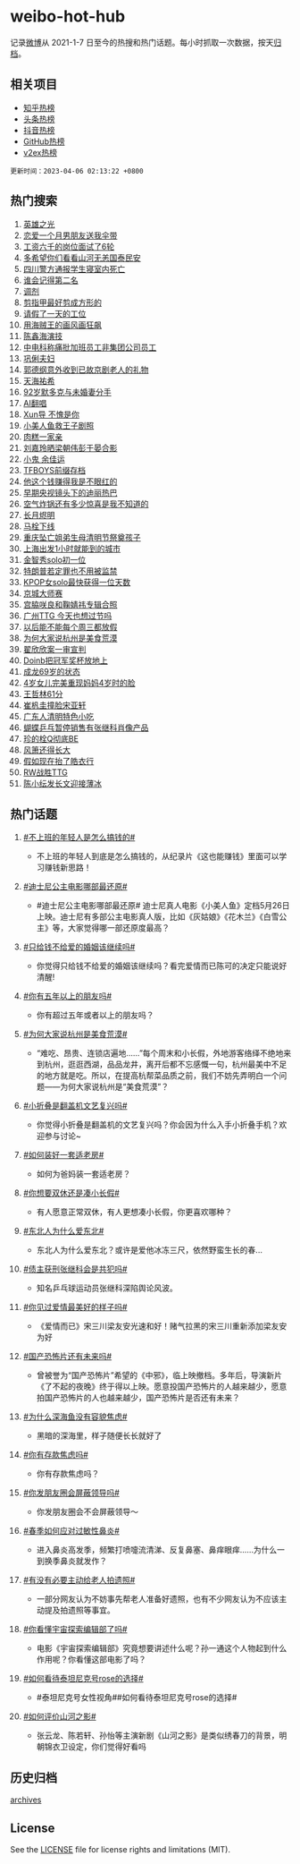 # weibo-hot-hub

记录[微博](https://www.weibo.com)从 2021-1-7 日至今的热搜和热门话题。每小时抓取一次数据，按天[归档](archives)。

## 相关项目

- [知乎热榜](https://github.com/lonnyzhang423/zhihu-hot-hub)
- [头条热榜](https://github.com/lonnyzhang423/toutiao-hot-hub)
- [抖音热榜](https://github.com/lonnyzhang423/douyin-hot-hub)
- [GitHub热榜](https://github.com/lonnyzhang423/github-hot-hub)
- [v2ex热榜](https://github.com/lonnyzhang423/v2ex-hot-hub)


`更新时间：2023-04-06 02:13:22 +0800`

## 热门搜索

1. [英雄之光](https://m.weibo.cn/search?containerid=100103type%3D1%26t%3D10%26q%3D%23%E8%8B%B1%E9%9B%84%E4%B9%8B%E5%85%89%23&stream_entry_id=51&isnewpage=1&extparam=seat%3D1%26c_type%3D51%26dgr%3D0%26stream_entry_id%3D51%26cate%3D10103%26filter_type%3Drealtimehot%26pos%3D0%26display_time%3D1680718401%26pre_seqid%3D16807184018000645759&luicode=10000011&lfid=106003type%253D25%2526t%253D3%2526disable_hot%253D1%2526filter_type%253Drealtimehot)
1. [恋爱一个月男朋友送我伞带](https://m.weibo.cn/search?containerid=100103type%3D1%26t%3D10%26q%3D%E6%81%8B%E7%88%B1%E4%B8%80%E4%B8%AA%E6%9C%88%E7%94%B7%E6%9C%8B%E5%8F%8B%E9%80%81%E6%88%91%E4%BC%9E%E5%B8%A6&stream_entry_id=31&isnewpage=1&extparam=seat%3D1%26c_type%3D31%26stream_entry_id%3D31%26lcate%3D5001%26band_rank%3D1%26q%3D%25E6%2581%258B%25E7%2588%25B1%25E4%25B8%2580%25E4%25B8%25AA%25E6%259C%2588%25E7%2594%25B7%25E6%259C%258B%25E5%258F%258B%25E9%2580%2581%25E6%2588%2591%25E4%25BC%259E%25E5%25B8%25A6%26filter_type%3Drealtimehot%26dgr%3D0%26realpos%3D1%26flag%3D0%26cate%3D5001%26pos%3D0%26display_time%3D1680718401%26pre_seqid%3D16807184018000645759&luicode=10000011&lfid=106003type%253D25%2526t%253D3%2526disable_hot%253D1%2526filter_type%253Drealtimehot)
1. [工资六千的岗位面试了6轮](https://m.weibo.cn/search?containerid=100103type%3D1%26t%3D10%26q%3D%23%E5%B7%A5%E8%B5%84%E5%85%AD%E5%8D%83%E7%9A%84%E5%B2%97%E4%BD%8D%E9%9D%A2%E8%AF%95%E4%BA%866%E8%BD%AE%23&stream_entry_id=31&isnewpage=1&extparam=seat%3D1%26c_type%3D31%26stream_entry_id%3D31%26lcate%3D5001%26band_rank%3D2%26q%3D%2523%25E5%25B7%25A5%25E8%25B5%2584%25E5%2585%25AD%25E5%258D%2583%25E7%259A%2584%25E5%25B2%2597%25E4%25BD%258D%25E9%259D%25A2%25E8%25AF%2595%25E4%25BA%25866%25E8%25BD%25AE%2523%26filter_type%3Drealtimehot%26dgr%3D0%26realpos%3D2%26flag%3D2%26cate%3D5001%26pos%3D1%26display_time%3D1680718401%26pre_seqid%3D16807184018000645759&luicode=10000011&lfid=106003type%253D25%2526t%253D3%2526disable_hot%253D1%2526filter_type%253Drealtimehot)
1. [多希望你们看看山河无恙国泰民安](https://m.weibo.cn/search?containerid=100103type%3D1%26t%3D10%26q%3D%23%E5%A4%9A%E5%B8%8C%E6%9C%9B%E4%BD%A0%E4%BB%AC%E7%9C%8B%E7%9C%8B%E5%B1%B1%E6%B2%B3%E6%97%A0%E6%81%99%E5%9B%BD%E6%B3%B0%E6%B0%91%E5%AE%89%23&stream_entry_id=31&isnewpage=1&extparam=seat%3D1%26c_type%3D31%26stream_entry_id%3D31%26lcate%3D5001%26band_rank%3D3%26q%3D%2523%25E5%25A4%259A%25E5%25B8%258C%25E6%259C%259B%25E4%25BD%25A0%25E4%25BB%25AC%25E7%259C%258B%25E7%259C%258B%25E5%25B1%25B1%25E6%25B2%25B3%25E6%2597%25A0%25E6%2581%2599%25E5%259B%25BD%25E6%25B3%25B0%25E6%25B0%2591%25E5%25AE%2589%2523%26filter_type%3Drealtimehot%26dgr%3D0%26realpos%3D3%26flag%3D0%26cate%3D5001%26pos%3D2%26display_time%3D1680718401%26pre_seqid%3D16807184018000645759&luicode=10000011&lfid=106003type%253D25%2526t%253D3%2526disable_hot%253D1%2526filter_type%253Drealtimehot)
1. [四川警方通报学生寝室内死亡](https://m.weibo.cn/search?containerid=100103type%3D1%26t%3D10%26q%3D%23%E5%9B%9B%E5%B7%9D%E8%AD%A6%E6%96%B9%E9%80%9A%E6%8A%A5%E5%AD%A6%E7%94%9F%E5%AF%9D%E5%AE%A4%E5%86%85%E6%AD%BB%E4%BA%A1%23&stream_entry_id=31&isnewpage=1&extparam=seat%3D1%26c_type%3D31%26stream_entry_id%3D31%26lcate%3D5001%26band_rank%3D4%26q%3D%2523%25E5%259B%259B%25E5%25B7%259D%25E8%25AD%25A6%25E6%2596%25B9%25E9%2580%259A%25E6%258A%25A5%25E5%25AD%25A6%25E7%2594%259F%25E5%25AF%259D%25E5%25AE%25A4%25E5%2586%2585%25E6%25AD%25BB%25E4%25BA%25A1%2523%26filter_type%3Drealtimehot%26dgr%3D0%26realpos%3D4%26flag%3D2%26cate%3D5001%26pos%3D3%26display_time%3D1680718401%26pre_seqid%3D16807184018000645759&luicode=10000011&lfid=106003type%253D25%2526t%253D3%2526disable_hot%253D1%2526filter_type%253Drealtimehot)
1. [谁会记得第二名](https://m.weibo.cn/search?containerid=100103type%3D1%26t%3D10%26q%3D%E8%B0%81%E4%BC%9A%E8%AE%B0%E5%BE%97%E7%AC%AC%E4%BA%8C%E5%90%8D&stream_entry_id=31&isnewpage=1&extparam=seat%3D1%26c_type%3D31%26stream_entry_id%3D31%26lcate%3D5001%26band_rank%3D5%26q%3D%25E8%25B0%2581%25E4%25BC%259A%25E8%25AE%25B0%25E5%25BE%2597%25E7%25AC%25AC%25E4%25BA%258C%25E5%2590%258D%26filter_type%3Drealtimehot%26dgr%3D0%26realpos%3D5%26flag%3D16%26cate%3D5001%26pos%3D4%26display_time%3D1680718401%26pre_seqid%3D16807184018000645759&luicode=10000011&lfid=106003type%253D25%2526t%253D3%2526disable_hot%253D1%2526filter_type%253Drealtimehot)
1. [调剂](https://m.weibo.cn/search?containerid=100103type%3D1%26t%3D10%26q%3D%E8%B0%83%E5%89%82&stream_entry_id=31&isnewpage=1&extparam=seat%3D1%26c_type%3D31%26stream_entry_id%3D31%26lcate%3D5001%26band_rank%3D6%26q%3D%25E8%25B0%2583%25E5%2589%2582%26filter_type%3Drealtimehot%26dgr%3D0%26realpos%3D6%26flag%3D0%26cate%3D5001%26pos%3D5%26display_time%3D1680718401%26pre_seqid%3D16807184018000645759&luicode=10000011&lfid=106003type%253D25%2526t%253D3%2526disable_hot%253D1%2526filter_type%253Drealtimehot)
1. [剪指甲最好剪成方形的](https://m.weibo.cn/search?containerid=100103type%3D1%26t%3D10%26q%3D%23%E5%89%AA%E6%8C%87%E7%94%B2%E6%9C%80%E5%A5%BD%E5%89%AA%E6%88%90%E6%96%B9%E5%BD%A2%E7%9A%84%23&stream_entry_id=31&isnewpage=1&extparam=seat%3D1%26c_type%3D31%26stream_entry_id%3D31%26lcate%3D5001%26band_rank%3D7%26q%3D%2523%25E5%2589%25AA%25E6%258C%2587%25E7%2594%25B2%25E6%259C%2580%25E5%25A5%25BD%25E5%2589%25AA%25E6%2588%2590%25E6%2596%25B9%25E5%25BD%25A2%25E7%259A%2584%2523%26filter_type%3Drealtimehot%26dgr%3D0%26realpos%3D7%26flag%3D0%26cate%3D5001%26pos%3D6%26display_time%3D1680718401%26pre_seqid%3D16807184018000645759&luicode=10000011&lfid=106003type%253D25%2526t%253D3%2526disable_hot%253D1%2526filter_type%253Drealtimehot)
1. [请假了一天的工位](https://m.weibo.cn/search?containerid=100103type%3D1%26t%3D10%26q%3D%23%E8%AF%B7%E5%81%87%E4%BA%86%E4%B8%80%E5%A4%A9%E7%9A%84%E5%B7%A5%E4%BD%8D%23&stream_entry_id=31&isnewpage=1&extparam=seat%3D1%26c_type%3D31%26stream_entry_id%3D31%26lcate%3D5001%26band_rank%3D8%26q%3D%2523%25E8%25AF%25B7%25E5%2581%2587%25E4%25BA%2586%25E4%25B8%2580%25E5%25A4%25A9%25E7%259A%2584%25E5%25B7%25A5%25E4%25BD%258D%2523%26filter_type%3Drealtimehot%26dgr%3D0%26realpos%3D8%26flag%3D0%26cate%3D5001%26pos%3D7%26display_time%3D1680718401%26pre_seqid%3D16807184018000645759&luicode=10000011&lfid=106003type%253D25%2526t%253D3%2526disable_hot%253D1%2526filter_type%253Drealtimehot)
1. [用海贼王的画风画狂飙](https://m.weibo.cn/search?containerid=100103type%3D1%26t%3D10%26q%3D%23%E7%94%A8%E6%B5%B7%E8%B4%BC%E7%8E%8B%E7%9A%84%E7%94%BB%E9%A3%8E%E7%94%BB%E7%8B%82%E9%A3%99%23&stream_entry_id=31&isnewpage=1&extparam=seat%3D1%26c_type%3D31%26stream_entry_id%3D31%26lcate%3D5001%26band_rank%3D9%26q%3D%2523%25E7%2594%25A8%25E6%25B5%25B7%25E8%25B4%25BC%25E7%258E%258B%25E7%259A%2584%25E7%2594%25BB%25E9%25A3%258E%25E7%2594%25BB%25E7%258B%2582%25E9%25A3%2599%2523%26filter_type%3Drealtimehot%26dgr%3D0%26realpos%3D9%26flag%3D1%26cate%3D5001%26pos%3D8%26display_time%3D1680718401%26pre_seqid%3D16807184018000645759&luicode=10000011&lfid=106003type%253D25%2526t%253D3%2526disable_hot%253D1%2526filter_type%253Drealtimehot)
1. [陈鑫海演技](https://m.weibo.cn/search?containerid=100103type%3D1%26t%3D10%26q%3D%E9%99%88%E9%91%AB%E6%B5%B7%E6%BC%94%E6%8A%80&stream_entry_id=31&isnewpage=1&extparam=seat%3D1%26c_type%3D31%26stream_entry_id%3D31%26lcate%3D5001%26band_rank%3D10%26q%3D%25E9%2599%2588%25E9%2591%25AB%25E6%25B5%25B7%25E6%25BC%2594%25E6%258A%2580%26filter_type%3Drealtimehot%26dgr%3D0%26realpos%3D10%26flag%3D0%26cate%3D5001%26pos%3D9%26display_time%3D1680718401%26pre_seqid%3D16807184018000645759&luicode=10000011&lfid=106003type%253D25%2526t%253D3%2526disable_hot%253D1%2526filter_type%253Drealtimehot)
1. [中电科称痛批加班员工非集团公司员工](https://m.weibo.cn/search?containerid=100103type%3D1%26t%3D10%26q%3D%23%E4%B8%AD%E7%94%B5%E7%A7%91%E7%A7%B0%E7%97%9B%E6%89%B9%E5%8A%A0%E7%8F%AD%E5%91%98%E5%B7%A5%E9%9D%9E%E9%9B%86%E5%9B%A2%E5%85%AC%E5%8F%B8%E5%91%98%E5%B7%A5%23&stream_entry_id=31&isnewpage=1&extparam=seat%3D1%26c_type%3D31%26stream_entry_id%3D31%26lcate%3D5001%26band_rank%3D11%26q%3D%2523%25E4%25B8%25AD%25E7%2594%25B5%25E7%25A7%2591%25E7%25A7%25B0%25E7%2597%259B%25E6%2589%25B9%25E5%258A%25A0%25E7%258F%25AD%25E5%2591%2598%25E5%25B7%25A5%25E9%259D%259E%25E9%259B%2586%25E5%259B%25A2%25E5%2585%25AC%25E5%258F%25B8%25E5%2591%2598%25E5%25B7%25A5%2523%26filter_type%3Drealtimehot%26dgr%3D0%26realpos%3D11%26flag%3D2%26cate%3D5001%26pos%3D10%26display_time%3D1680718401%26pre_seqid%3D16807184018000645759&luicode=10000011&lfid=106003type%253D25%2526t%253D3%2526disable_hot%253D1%2526filter_type%253Drealtimehot)
1. [巩俐夫妇](https://m.weibo.cn/search?containerid=100103type%3D1%26t%3D10%26q%3D%E5%B7%A9%E4%BF%90%E5%A4%AB%E5%A6%87&stream_entry_id=31&isnewpage=1&extparam=seat%3D1%26c_type%3D31%26stream_entry_id%3D31%26lcate%3D5001%26band_rank%3D12%26q%3D%25E5%25B7%25A9%25E4%25BF%2590%25E5%25A4%25AB%25E5%25A6%2587%26filter_type%3Drealtimehot%26dgr%3D0%26realpos%3D12%26flag%3D2%26cate%3D5001%26pos%3D11%26display_time%3D1680718401%26pre_seqid%3D16807184018000645759&luicode=10000011&lfid=106003type%253D25%2526t%253D3%2526disable_hot%253D1%2526filter_type%253Drealtimehot)
1. [郭德纲意外收到已故京剧老人的礼物](https://m.weibo.cn/search?containerid=100103type%3D1%26t%3D10%26q%3D%23%E9%83%AD%E5%BE%B7%E7%BA%B2%E6%84%8F%E5%A4%96%E6%94%B6%E5%88%B0%E5%B7%B2%E6%95%85%E4%BA%AC%E5%89%A7%E8%80%81%E4%BA%BA%E7%9A%84%E7%A4%BC%E7%89%A9%23&stream_entry_id=31&isnewpage=1&extparam=seat%3D1%26c_type%3D31%26stream_entry_id%3D31%26lcate%3D5001%26band_rank%3D13%26q%3D%2523%25E9%2583%25AD%25E5%25BE%25B7%25E7%25BA%25B2%25E6%2584%258F%25E5%25A4%2596%25E6%2594%25B6%25E5%2588%25B0%25E5%25B7%25B2%25E6%2595%2585%25E4%25BA%25AC%25E5%2589%25A7%25E8%2580%2581%25E4%25BA%25BA%25E7%259A%2584%25E7%25A4%25BC%25E7%2589%25A9%2523%26filter_type%3Drealtimehot%26dgr%3D0%26realpos%3D13%26flag%3D0%26cate%3D5001%26pos%3D12%26display_time%3D1680718401%26pre_seqid%3D16807184018000645759&luicode=10000011&lfid=106003type%253D25%2526t%253D3%2526disable_hot%253D1%2526filter_type%253Drealtimehot)
1. [天海祐希](https://m.weibo.cn/search?containerid=100103type%3D1%26t%3D10%26q%3D%E5%A4%A9%E6%B5%B7%E7%A5%90%E5%B8%8C&stream_entry_id=31&isnewpage=1&extparam=seat%3D1%26c_type%3D31%26stream_entry_id%3D31%26lcate%3D5001%26band_rank%3D14%26q%3D%25E5%25A4%25A9%25E6%25B5%25B7%25E7%25A5%2590%25E5%25B8%258C%26filter_type%3Drealtimehot%26dgr%3D0%26realpos%3D14%26flag%3D0%26cate%3D5001%26pos%3D13%26display_time%3D1680718401%26pre_seqid%3D16807184018000645759&luicode=10000011&lfid=106003type%253D25%2526t%253D3%2526disable_hot%253D1%2526filter_type%253Drealtimehot)
1. [92岁默多克与未婚妻分手](https://m.weibo.cn/search?containerid=100103type%3D1%26t%3D10%26q%3D%2392%E5%B2%81%E9%BB%98%E5%A4%9A%E5%85%8B%E4%B8%8E%E6%9C%AA%E5%A9%9A%E5%A6%BB%E5%88%86%E6%89%8B%23&stream_entry_id=31&isnewpage=1&extparam=seat%3D1%26c_type%3D31%26stream_entry_id%3D31%26lcate%3D5001%26band_rank%3D15%26q%3D%252392%25E5%25B2%2581%25E9%25BB%2598%25E5%25A4%259A%25E5%2585%258B%25E4%25B8%258E%25E6%259C%25AA%25E5%25A9%259A%25E5%25A6%25BB%25E5%2588%2586%25E6%2589%258B%2523%26filter_type%3Drealtimehot%26dgr%3D0%26realpos%3D15%26flag%3D0%26cate%3D5001%26pos%3D14%26display_time%3D1680718401%26pre_seqid%3D16807184018000645759&luicode=10000011&lfid=106003type%253D25%2526t%253D3%2526disable_hot%253D1%2526filter_type%253Drealtimehot)
1. [AI翻唱](https://m.weibo.cn/search?containerid=100103type%3D1%26t%3D10%26q%3DAI%E7%BF%BB%E5%94%B1&stream_entry_id=31&isnewpage=1&extparam=seat%3D1%26c_type%3D31%26stream_entry_id%3D31%26lcate%3D5001%26band_rank%3D16%26q%3DAI%25E7%25BF%25BB%25E5%2594%25B1%26filter_type%3Drealtimehot%26dgr%3D0%26realpos%3D16%26flag%3D1%26cate%3D5001%26pos%3D15%26display_time%3D1680718401%26pre_seqid%3D16807184018000645759&luicode=10000011&lfid=106003type%253D25%2526t%253D3%2526disable_hot%253D1%2526filter_type%253Drealtimehot)
1. [Xun导 不愧是你](https://m.weibo.cn/search?containerid=100103type%3D1%26t%3D10%26q%3DXun%E5%AF%BC+%E4%B8%8D%E6%84%A7%E6%98%AF%E4%BD%A0&stream_entry_id=31&isnewpage=1&extparam=seat%3D1%26c_type%3D31%26stream_entry_id%3D31%26lcate%3D5001%26band_rank%3D17%26q%3DXun%25E5%25AF%25BC%2520%25E4%25B8%258D%25E6%2584%25A7%25E6%2598%25AF%25E4%25BD%25A0%26filter_type%3Drealtimehot%26dgr%3D0%26realpos%3D17%26flag%3D0%26cate%3D5001%26pos%3D16%26display_time%3D1680718401%26pre_seqid%3D16807184018000645759&luicode=10000011&lfid=106003type%253D25%2526t%253D3%2526disable_hot%253D1%2526filter_type%253Drealtimehot)
1. [小美人鱼救王子剧照](https://m.weibo.cn/search?containerid=100103type%3D1%26t%3D10%26q%3D%23%E5%B0%8F%E7%BE%8E%E4%BA%BA%E9%B1%BC%E6%95%91%E7%8E%8B%E5%AD%90%E5%89%A7%E7%85%A7%23&stream_entry_id=31&isnewpage=1&extparam=seat%3D1%26c_type%3D31%26stream_entry_id%3D31%26lcate%3D5001%26band_rank%3D18%26q%3D%2523%25E5%25B0%258F%25E7%25BE%258E%25E4%25BA%25BA%25E9%25B1%25BC%25E6%2595%2591%25E7%258E%258B%25E5%25AD%2590%25E5%2589%25A7%25E7%2585%25A7%2523%26filter_type%3Drealtimehot%26dgr%3D0%26realpos%3D18%26flag%3D0%26cate%3D5001%26pos%3D17%26display_time%3D1680718401%26pre_seqid%3D16807184018000645759&luicode=10000011&lfid=106003type%253D25%2526t%253D3%2526disable_hot%253D1%2526filter_type%253Drealtimehot)
1. [肉糕一家亲](https://m.weibo.cn/search?containerid=100103type%3D1%26t%3D10%26q%3D%23%E8%82%89%E7%B3%95%E4%B8%80%E5%AE%B6%E4%BA%B2%23&stream_entry_id=31&isnewpage=1&extparam=seat%3D1%26c_type%3D31%26stream_entry_id%3D31%26lcate%3D5001%26band_rank%3D19%26q%3D%2523%25E8%2582%2589%25E7%25B3%2595%25E4%25B8%2580%25E5%25AE%25B6%25E4%25BA%25B2%2523%26filter_type%3Drealtimehot%26dgr%3D0%26realpos%3D19%26flag%3D0%26cate%3D5001%26pos%3D18%26display_time%3D1680718401%26pre_seqid%3D16807184018000645759&luicode=10000011&lfid=106003type%253D25%2526t%253D3%2526disable_hot%253D1%2526filter_type%253Drealtimehot)
1. [刘嘉玲晒梁朝伟彭于晏合影](https://m.weibo.cn/search?containerid=100103type%3D1%26t%3D10%26q%3D%23%E5%88%98%E5%98%89%E7%8E%B2%E6%99%92%E6%A2%81%E6%9C%9D%E4%BC%9F%E5%BD%AD%E4%BA%8E%E6%99%8F%E5%90%88%E5%BD%B1%23&stream_entry_id=31&isnewpage=1&extparam=seat%3D1%26c_type%3D31%26stream_entry_id%3D31%26lcate%3D5001%26band_rank%3D20%26q%3D%2523%25E5%2588%2598%25E5%2598%2589%25E7%258E%25B2%25E6%2599%2592%25E6%25A2%2581%25E6%259C%259D%25E4%25BC%259F%25E5%25BD%25AD%25E4%25BA%258E%25E6%2599%258F%25E5%2590%2588%25E5%25BD%25B1%2523%26filter_type%3Drealtimehot%26dgr%3D0%26realpos%3D20%26flag%3D0%26cate%3D5001%26pos%3D19%26display_time%3D1680718401%26pre_seqid%3D16807184018000645759&luicode=10000011&lfid=106003type%253D25%2526t%253D3%2526disable_hot%253D1%2526filter_type%253Drealtimehot)
1. [小鬼 余佳运](https://m.weibo.cn/search?containerid=100103type%3D1%26t%3D10%26q%3D%E5%B0%8F%E9%AC%BC+%E4%BD%99%E4%BD%B3%E8%BF%90&stream_entry_id=31&isnewpage=1&extparam=seat%3D1%26c_type%3D31%26stream_entry_id%3D31%26lcate%3D5001%26band_rank%3D21%26q%3D%25E5%25B0%258F%25E9%25AC%25BC%2520%25E4%25BD%2599%25E4%25BD%25B3%25E8%25BF%2590%26filter_type%3Drealtimehot%26dgr%3D0%26realpos%3D21%26flag%3D2%26cate%3D5001%26pos%3D20%26display_time%3D1680718401%26pre_seqid%3D16807184018000645759&luicode=10000011&lfid=106003type%253D25%2526t%253D3%2526disable_hot%253D1%2526filter_type%253Drealtimehot)
1. [TFBOYS前缀存档](https://m.weibo.cn/search?containerid=100103type%3D1%26t%3D10%26q%3D%23TFBOYS%E5%89%8D%E7%BC%80%E5%AD%98%E6%A1%A3%23&stream_entry_id=31&isnewpage=1&extparam=seat%3D1%26c_type%3D31%26stream_entry_id%3D31%26lcate%3D5001%26band_rank%3D22%26q%3D%2523TFBOYS%25E5%2589%258D%25E7%25BC%2580%25E5%25AD%2598%25E6%25A1%25A3%2523%26filter_type%3Drealtimehot%26dgr%3D0%26realpos%3D22%26flag%3D0%26cate%3D5001%26pos%3D21%26display_time%3D1680718401%26pre_seqid%3D16807184018000645759&luicode=10000011&lfid=106003type%253D25%2526t%253D3%2526disable_hot%253D1%2526filter_type%253Drealtimehot)
1. [他这个钱赚得我是不眼红的](https://m.weibo.cn/search?containerid=100103type%3D1%26t%3D10%26q%3D%E4%BB%96%E8%BF%99%E4%B8%AA%E9%92%B1%E8%B5%9A%E5%BE%97%E6%88%91%E6%98%AF%E4%B8%8D%E7%9C%BC%E7%BA%A2%E7%9A%84&stream_entry_id=31&isnewpage=1&extparam=seat%3D1%26c_type%3D31%26stream_entry_id%3D31%26lcate%3D5001%26band_rank%3D23%26q%3D%25E4%25BB%2596%25E8%25BF%2599%25E4%25B8%25AA%25E9%2592%25B1%25E8%25B5%259A%25E5%25BE%2597%25E6%2588%2591%25E6%2598%25AF%25E4%25B8%258D%25E7%259C%25BC%25E7%25BA%25A2%25E7%259A%2584%26filter_type%3Drealtimehot%26dgr%3D0%26realpos%3D23%26flag%3D0%26cate%3D5001%26pos%3D22%26display_time%3D1680718401%26pre_seqid%3D16807184018000645759&luicode=10000011&lfid=106003type%253D25%2526t%253D3%2526disable_hot%253D1%2526filter_type%253Drealtimehot)
1. [早期央视镜头下的迪丽热巴](https://m.weibo.cn/search?containerid=100103type%3D1%26t%3D10%26q%3D%23%E6%97%A9%E6%9C%9F%E5%A4%AE%E8%A7%86%E9%95%9C%E5%A4%B4%E4%B8%8B%E7%9A%84%E8%BF%AA%E4%B8%BD%E7%83%AD%E5%B7%B4%23&stream_entry_id=31&isnewpage=1&extparam=seat%3D1%26c_type%3D31%26stream_entry_id%3D31%26lcate%3D5001%26band_rank%3D24%26q%3D%2523%25E6%2597%25A9%25E6%259C%259F%25E5%25A4%25AE%25E8%25A7%2586%25E9%2595%259C%25E5%25A4%25B4%25E4%25B8%258B%25E7%259A%2584%25E8%25BF%25AA%25E4%25B8%25BD%25E7%2583%25AD%25E5%25B7%25B4%2523%26filter_type%3Drealtimehot%26dgr%3D0%26realpos%3D24%26flag%3D0%26cate%3D5001%26pos%3D23%26display_time%3D1680718401%26pre_seqid%3D16807184018000645759&luicode=10000011&lfid=106003type%253D25%2526t%253D3%2526disable_hot%253D1%2526filter_type%253Drealtimehot)
1. [空气炸锅还有多少惊喜是我不知道的](https://m.weibo.cn/search?containerid=100103type%3D1%26t%3D10%26q%3D%23%E7%A9%BA%E6%B0%94%E7%82%B8%E9%94%85%E8%BF%98%E6%9C%89%E5%A4%9A%E5%B0%91%E6%83%8A%E5%96%9C%E6%98%AF%E6%88%91%E4%B8%8D%E7%9F%A5%E9%81%93%E7%9A%84%23&stream_entry_id=31&isnewpage=1&extparam=seat%3D1%26c_type%3D31%26stream_entry_id%3D31%26lcate%3D5001%26band_rank%3D25%26q%3D%2523%25E7%25A9%25BA%25E6%25B0%2594%25E7%2582%25B8%25E9%2594%2585%25E8%25BF%2598%25E6%259C%2589%25E5%25A4%259A%25E5%25B0%2591%25E6%2583%258A%25E5%2596%259C%25E6%2598%25AF%25E6%2588%2591%25E4%25B8%258D%25E7%259F%25A5%25E9%2581%2593%25E7%259A%2584%2523%26filter_type%3Drealtimehot%26dgr%3D0%26realpos%3D25%26flag%3D0%26cate%3D5001%26pos%3D24%26display_time%3D1680718401%26pre_seqid%3D16807184018000645759&luicode=10000011&lfid=106003type%253D25%2526t%253D3%2526disable_hot%253D1%2526filter_type%253Drealtimehot)
1. [长月烬明](https://m.weibo.cn/search?containerid=100103type%3D1%26t%3D10%26q%3D%E9%95%BF%E6%9C%88%E7%83%AC%E6%98%8E&stream_entry_id=31&isnewpage=1&extparam=seat%3D1%26c_type%3D31%26stream_entry_id%3D31%26lcate%3D5001%26band_rank%3D26%26q%3D%25E9%2595%25BF%25E6%259C%2588%25E7%2583%25AC%25E6%2598%258E%26filter_type%3Drealtimehot%26dgr%3D0%26realpos%3D26%26flag%3D0%26cate%3D5001%26pos%3D25%26display_time%3D1680718401%26pre_seqid%3D16807184018000645759&luicode=10000011&lfid=106003type%253D25%2526t%253D3%2526disable_hot%253D1%2526filter_type%253Drealtimehot)
1. [马栓下线](https://m.weibo.cn/search?containerid=100103type%3D1%26t%3D10%26q%3D%23%E9%A9%AC%E6%A0%93%E4%B8%8B%E7%BA%BF%23&stream_entry_id=31&isnewpage=1&extparam=seat%3D1%26c_type%3D31%26stream_entry_id%3D31%26lcate%3D5001%26band_rank%3D27%26q%3D%2523%25E9%25A9%25AC%25E6%25A0%2593%25E4%25B8%258B%25E7%25BA%25BF%2523%26filter_type%3Drealtimehot%26dgr%3D0%26realpos%3D27%26flag%3D0%26cate%3D5001%26pos%3D26%26display_time%3D1680718401%26pre_seqid%3D16807184018000645759&luicode=10000011&lfid=106003type%253D25%2526t%253D3%2526disable_hot%253D1%2526filter_type%253Drealtimehot)
1. [重庆坠亡姐弟生母清明节祭奠孩子](https://m.weibo.cn/search?containerid=100103type%3D1%26t%3D10%26q%3D%23%E9%87%8D%E5%BA%86%E5%9D%A0%E4%BA%A1%E5%A7%90%E5%BC%9F%E7%94%9F%E6%AF%8D%E6%B8%85%E6%98%8E%E8%8A%82%E7%A5%AD%E5%A5%A0%E5%AD%A9%E5%AD%90%23&stream_entry_id=31&isnewpage=1&extparam=seat%3D1%26c_type%3D31%26stream_entry_id%3D31%26lcate%3D5001%26band_rank%3D28%26q%3D%2523%25E9%2587%258D%25E5%25BA%2586%25E5%259D%25A0%25E4%25BA%25A1%25E5%25A7%2590%25E5%25BC%259F%25E7%2594%259F%25E6%25AF%258D%25E6%25B8%2585%25E6%2598%258E%25E8%258A%2582%25E7%25A5%25AD%25E5%25A5%25A0%25E5%25AD%25A9%25E5%25AD%2590%2523%26filter_type%3Drealtimehot%26dgr%3D0%26realpos%3D28%26flag%3D0%26cate%3D5001%26pos%3D27%26display_time%3D1680718401%26pre_seqid%3D16807184018000645759&luicode=10000011&lfid=106003type%253D25%2526t%253D3%2526disable_hot%253D1%2526filter_type%253Drealtimehot)
1. [上海出发1小时就能到的城市](https://m.weibo.cn/search?containerid=100103type%3D1%26t%3D10%26q%3D%23%E4%B8%8A%E6%B5%B7%E5%87%BA%E5%8F%911%E5%B0%8F%E6%97%B6%E5%B0%B1%E8%83%BD%E5%88%B0%E7%9A%84%E5%9F%8E%E5%B8%82%23&stream_entry_id=31&isnewpage=1&extparam=seat%3D1%26c_type%3D31%26stream_entry_id%3D31%26lcate%3D5001%26band_rank%3D29%26q%3D%2523%25E4%25B8%258A%25E6%25B5%25B7%25E5%2587%25BA%25E5%258F%25911%25E5%25B0%258F%25E6%2597%25B6%25E5%25B0%25B1%25E8%2583%25BD%25E5%2588%25B0%25E7%259A%2584%25E5%259F%258E%25E5%25B8%2582%2523%26filter_type%3Drealtimehot%26dgr%3D0%26realpos%3D29%26flag%3D0%26cate%3D5001%26pos%3D28%26display_time%3D1680718401%26pre_seqid%3D16807184018000645759&luicode=10000011&lfid=106003type%253D25%2526t%253D3%2526disable_hot%253D1%2526filter_type%253Drealtimehot)
1. [金智秀solo初一位](https://m.weibo.cn/search?containerid=100103type%3D1%26t%3D10%26q%3D%23%E9%87%91%E6%99%BA%E7%A7%80solo%E5%88%9D%E4%B8%80%E4%BD%8D%23&stream_entry_id=31&isnewpage=1&extparam=seat%3D1%26c_type%3D31%26stream_entry_id%3D31%26lcate%3D5001%26band_rank%3D30%26q%3D%2523%25E9%2587%2591%25E6%2599%25BA%25E7%25A7%2580solo%25E5%2588%259D%25E4%25B8%2580%25E4%25BD%258D%2523%26filter_type%3Drealtimehot%26dgr%3D0%26realpos%3D30%26flag%3D0%26cate%3D5001%26pos%3D29%26display_time%3D1680718401%26pre_seqid%3D16807184018000645759&luicode=10000011&lfid=106003type%253D25%2526t%253D3%2526disable_hot%253D1%2526filter_type%253Drealtimehot)
1. [特朗普若定罪也不用被监禁](https://m.weibo.cn/search?containerid=100103type%3D1%26t%3D10%26q%3D%23%E7%89%B9%E6%9C%97%E6%99%AE%E8%8B%A5%E5%AE%9A%E7%BD%AA%E4%B9%9F%E4%B8%8D%E7%94%A8%E8%A2%AB%E7%9B%91%E7%A6%81%23&stream_entry_id=31&isnewpage=1&extparam=seat%3D1%26c_type%3D31%26stream_entry_id%3D31%26lcate%3D5001%26band_rank%3D31%26q%3D%2523%25E7%2589%25B9%25E6%259C%2597%25E6%2599%25AE%25E8%258B%25A5%25E5%25AE%259A%25E7%25BD%25AA%25E4%25B9%259F%25E4%25B8%258D%25E7%2594%25A8%25E8%25A2%25AB%25E7%259B%2591%25E7%25A6%2581%2523%26filter_type%3Drealtimehot%26dgr%3D0%26realpos%3D31%26flag%3D1%26cate%3D5001%26pos%3D30%26display_time%3D1680718401%26pre_seqid%3D16807184018000645759&luicode=10000011&lfid=106003type%253D25%2526t%253D3%2526disable_hot%253D1%2526filter_type%253Drealtimehot)
1. [KPOP女solo最快获得一位天数](https://m.weibo.cn/search?containerid=100103type%3D1%26t%3D10%26q%3D%23KPOP%E5%A5%B3solo%E6%9C%80%E5%BF%AB%E8%8E%B7%E5%BE%97%E4%B8%80%E4%BD%8D%E5%A4%A9%E6%95%B0%23&stream_entry_id=31&isnewpage=1&extparam=seat%3D1%26c_type%3D31%26stream_entry_id%3D31%26lcate%3D5001%26band_rank%3D32%26q%3D%2523KPOP%25E5%25A5%25B3solo%25E6%259C%2580%25E5%25BF%25AB%25E8%258E%25B7%25E5%25BE%2597%25E4%25B8%2580%25E4%25BD%258D%25E5%25A4%25A9%25E6%2595%25B0%2523%26filter_type%3Drealtimehot%26dgr%3D0%26realpos%3D32%26flag%3D0%26cate%3D5001%26pos%3D31%26display_time%3D1680718401%26pre_seqid%3D16807184018000645759&luicode=10000011&lfid=106003type%253D25%2526t%253D3%2526disable_hot%253D1%2526filter_type%253Drealtimehot)
1. [京城大师赛](https://m.weibo.cn/search?containerid=100103type%3D1%26t%3D10%26q%3D%E4%BA%AC%E5%9F%8E%E5%A4%A7%E5%B8%88%E8%B5%9B&stream_entry_id=31&isnewpage=1&extparam=seat%3D1%26c_type%3D31%26stream_entry_id%3D31%26lcate%3D5001%26band_rank%3D33%26q%3D%25E4%25BA%25AC%25E5%259F%258E%25E5%25A4%25A7%25E5%25B8%2588%25E8%25B5%259B%26filter_type%3Drealtimehot%26dgr%3D0%26realpos%3D33%26flag%3D0%26cate%3D5001%26pos%3D32%26display_time%3D1680718401%26pre_seqid%3D16807184018000645759&luicode=10000011&lfid=106003type%253D25%2526t%253D3%2526disable_hot%253D1%2526filter_type%253Drealtimehot)
1. [宫脇咲良和鞠婧祎专辑合照](https://m.weibo.cn/search?containerid=100103type%3D1%26t%3D10%26q%3D%23%E5%AE%AB%E8%84%87%E5%92%B2%E8%89%AF%E5%92%8C%E9%9E%A0%E5%A9%A7%E7%A5%8E%E4%B8%93%E8%BE%91%E5%90%88%E7%85%A7%23&stream_entry_id=31&isnewpage=1&extparam=seat%3D1%26c_type%3D31%26stream_entry_id%3D31%26lcate%3D5001%26band_rank%3D34%26q%3D%2523%25E5%25AE%25AB%25E8%2584%2587%25E5%2592%25B2%25E8%2589%25AF%25E5%2592%258C%25E9%259E%25A0%25E5%25A9%25A7%25E7%25A5%258E%25E4%25B8%2593%25E8%25BE%2591%25E5%2590%2588%25E7%2585%25A7%2523%26filter_type%3Drealtimehot%26dgr%3D0%26realpos%3D34%26flag%3D0%26cate%3D5001%26pos%3D33%26display_time%3D1680718401%26pre_seqid%3D16807184018000645759&luicode=10000011&lfid=106003type%253D25%2526t%253D3%2526disable_hot%253D1%2526filter_type%253Drealtimehot)
1. [广州TTG 今天也想过节吗](https://m.weibo.cn/search?containerid=100103type%3D1%26t%3D10%26q%3D%E5%B9%BF%E5%B7%9ETTG+%E4%BB%8A%E5%A4%A9%E4%B9%9F%E6%83%B3%E8%BF%87%E8%8A%82%E5%90%97&stream_entry_id=31&isnewpage=1&extparam=seat%3D1%26c_type%3D31%26stream_entry_id%3D31%26lcate%3D5001%26band_rank%3D35%26q%3D%25E5%25B9%25BF%25E5%25B7%259ETTG%2520%25E4%25BB%258A%25E5%25A4%25A9%25E4%25B9%259F%25E6%2583%25B3%25E8%25BF%2587%25E8%258A%2582%25E5%2590%2597%26filter_type%3Drealtimehot%26dgr%3D0%26realpos%3D35%26flag%3D0%26cate%3D5001%26pos%3D34%26display_time%3D1680718401%26pre_seqid%3D16807184018000645759&luicode=10000011&lfid=106003type%253D25%2526t%253D3%2526disable_hot%253D1%2526filter_type%253Drealtimehot)
1. [以后能不能每个周三都放假](https://m.weibo.cn/search?containerid=100103type%3D1%26t%3D10%26q%3D%E4%BB%A5%E5%90%8E%E8%83%BD%E4%B8%8D%E8%83%BD%E6%AF%8F%E4%B8%AA%E5%91%A8%E4%B8%89%E9%83%BD%E6%94%BE%E5%81%87&stream_entry_id=31&isnewpage=1&extparam=seat%3D1%26c_type%3D31%26stream_entry_id%3D31%26lcate%3D5001%26band_rank%3D36%26q%3D%25E4%25BB%25A5%25E5%2590%258E%25E8%2583%25BD%25E4%25B8%258D%25E8%2583%25BD%25E6%25AF%258F%25E4%25B8%25AA%25E5%2591%25A8%25E4%25B8%2589%25E9%2583%25BD%25E6%2594%25BE%25E5%2581%2587%26filter_type%3Drealtimehot%26dgr%3D0%26realpos%3D36%26flag%3D0%26cate%3D5001%26pos%3D35%26display_time%3D1680718401%26pre_seqid%3D16807184018000645759&luicode=10000011&lfid=106003type%253D25%2526t%253D3%2526disable_hot%253D1%2526filter_type%253Drealtimehot)
1. [为何大家说杭州是美食荒漠](https://m.weibo.cn/search?containerid=100103type%3D1%26t%3D10%26q%3D%23%E4%B8%BA%E4%BD%95%E5%A4%A7%E5%AE%B6%E8%AF%B4%E6%9D%AD%E5%B7%9E%E6%98%AF%E7%BE%8E%E9%A3%9F%E8%8D%92%E6%BC%A0%23&stream_entry_id=31&isnewpage=1&extparam=seat%3D1%26c_type%3D31%26stream_entry_id%3D31%26lcate%3D5001%26band_rank%3D37%26q%3D%2523%25E4%25B8%25BA%25E4%25BD%2595%25E5%25A4%25A7%25E5%25AE%25B6%25E8%25AF%25B4%25E6%259D%25AD%25E5%25B7%259E%25E6%2598%25AF%25E7%25BE%258E%25E9%25A3%259F%25E8%258D%2592%25E6%25BC%25A0%2523%26filter_type%3Drealtimehot%26dgr%3D0%26realpos%3D37%26flag%3D0%26cate%3D5001%26pos%3D36%26display_time%3D1680718401%26pre_seqid%3D16807184018000645759&luicode=10000011&lfid=106003type%253D25%2526t%253D3%2526disable_hot%253D1%2526filter_type%253Drealtimehot)
1. [翟欣欣案一审宣判](https://m.weibo.cn/search?containerid=100103type%3D1%26t%3D10%26q%3D%23%E7%BF%9F%E6%AC%A3%E6%AC%A3%E6%A1%88%E4%B8%80%E5%AE%A1%E5%AE%A3%E5%88%A4%23&stream_entry_id=31&isnewpage=1&extparam=seat%3D1%26c_type%3D31%26stream_entry_id%3D31%26lcate%3D5001%26band_rank%3D38%26q%3D%2523%25E7%25BF%259F%25E6%25AC%25A3%25E6%25AC%25A3%25E6%25A1%2588%25E4%25B8%2580%25E5%25AE%25A1%25E5%25AE%25A3%25E5%2588%25A4%2523%26filter_type%3Drealtimehot%26dgr%3D0%26realpos%3D38%26flag%3D0%26cate%3D5001%26pos%3D37%26display_time%3D1680718401%26pre_seqid%3D16807184018000645759&luicode=10000011&lfid=106003type%253D25%2526t%253D3%2526disable_hot%253D1%2526filter_type%253Drealtimehot)
1. [Doinb把冠军奖杯放地上](https://m.weibo.cn/search?containerid=100103type%3D1%26t%3D10%26q%3D%23Doinb%E6%8A%8A%E5%86%A0%E5%86%9B%E5%A5%96%E6%9D%AF%E6%94%BE%E5%9C%B0%E4%B8%8A%23&stream_entry_id=31&isnewpage=1&extparam=seat%3D1%26c_type%3D31%26stream_entry_id%3D31%26lcate%3D5001%26band_rank%3D39%26q%3D%2523Doinb%25E6%258A%258A%25E5%2586%25A0%25E5%2586%259B%25E5%25A5%2596%25E6%259D%25AF%25E6%2594%25BE%25E5%259C%25B0%25E4%25B8%258A%2523%26filter_type%3Drealtimehot%26dgr%3D0%26realpos%3D39%26flag%3D0%26cate%3D5001%26pos%3D38%26display_time%3D1680718401%26pre_seqid%3D16807184018000645759&luicode=10000011&lfid=106003type%253D25%2526t%253D3%2526disable_hot%253D1%2526filter_type%253Drealtimehot)
1. [成龙69岁的状态](https://m.weibo.cn/search?containerid=100103type%3D1%26t%3D10%26q%3D%23%E6%88%90%E9%BE%9969%E5%B2%81%E7%9A%84%E7%8A%B6%E6%80%81%23&stream_entry_id=31&isnewpage=1&extparam=seat%3D1%26c_type%3D31%26stream_entry_id%3D31%26lcate%3D5001%26band_rank%3D40%26q%3D%2523%25E6%2588%2590%25E9%25BE%259969%25E5%25B2%2581%25E7%259A%2584%25E7%258A%25B6%25E6%2580%2581%2523%26filter_type%3Drealtimehot%26dgr%3D0%26realpos%3D40%26flag%3D0%26cate%3D5001%26pos%3D39%26display_time%3D1680718401%26pre_seqid%3D16807184018000645759&luicode=10000011&lfid=106003type%253D25%2526t%253D3%2526disable_hot%253D1%2526filter_type%253Drealtimehot)
1. [4岁女儿完美重现妈妈4岁时的脸](https://m.weibo.cn/search?containerid=100103type%3D1%26t%3D10%26q%3D%234%E5%B2%81%E5%A5%B3%E5%84%BF%E5%AE%8C%E7%BE%8E%E9%87%8D%E7%8E%B0%E5%A6%88%E5%A6%884%E5%B2%81%E6%97%B6%E7%9A%84%E8%84%B8%23&stream_entry_id=31&isnewpage=1&extparam=seat%3D1%26c_type%3D31%26stream_entry_id%3D31%26lcate%3D5001%26band_rank%3D41%26q%3D%25234%25E5%25B2%2581%25E5%25A5%25B3%25E5%2584%25BF%25E5%25AE%258C%25E7%25BE%258E%25E9%2587%258D%25E7%258E%25B0%25E5%25A6%2588%25E5%25A6%25884%25E5%25B2%2581%25E6%2597%25B6%25E7%259A%2584%25E8%2584%25B8%2523%26filter_type%3Drealtimehot%26dgr%3D0%26realpos%3D41%26flag%3D0%26cate%3D5001%26pos%3D40%26display_time%3D1680718401%26pre_seqid%3D16807184018000645759&luicode=10000011&lfid=106003type%253D25%2526t%253D3%2526disable_hot%253D1%2526filter_type%253Drealtimehot)
1. [王哲林61分](https://m.weibo.cn/search?containerid=100103type%3D1%26t%3D10%26q%3D%E7%8E%8B%E5%93%B2%E6%9E%9761%E5%88%86&stream_entry_id=31&isnewpage=1&extparam=seat%3D1%26c_type%3D31%26stream_entry_id%3D31%26lcate%3D5001%26band_rank%3D42%26q%3D%25E7%258E%258B%25E5%2593%25B2%25E6%259E%259761%25E5%2588%2586%26filter_type%3Drealtimehot%26dgr%3D0%26realpos%3D42%26flag%3D0%26cate%3D5001%26pos%3D41%26display_time%3D1680718401%26pre_seqid%3D16807184018000645759&luicode=10000011&lfid=106003type%253D25%2526t%253D3%2526disable_hot%253D1%2526filter_type%253Drealtimehot)
1. [崔杋圭撞脸宋亚轩](https://m.weibo.cn/search?containerid=100103type%3D1%26t%3D10%26q%3D%23%E5%B4%94%E6%9D%8B%E5%9C%AD%E6%92%9E%E8%84%B8%E5%AE%8B%E4%BA%9A%E8%BD%A9%23&stream_entry_id=31&isnewpage=1&extparam=seat%3D1%26c_type%3D31%26stream_entry_id%3D31%26lcate%3D5001%26band_rank%3D43%26q%3D%2523%25E5%25B4%2594%25E6%259D%258B%25E5%259C%25AD%25E6%2592%259E%25E8%2584%25B8%25E5%25AE%258B%25E4%25BA%259A%25E8%25BD%25A9%2523%26filter_type%3Drealtimehot%26dgr%3D0%26realpos%3D43%26flag%3D0%26cate%3D5001%26pos%3D42%26display_time%3D1680718401%26pre_seqid%3D16807184018000645759&luicode=10000011&lfid=106003type%253D25%2526t%253D3%2526disable_hot%253D1%2526filter_type%253Drealtimehot)
1. [广东人清明特色小吃](https://m.weibo.cn/search?containerid=100103type%3D1%26t%3D10%26q%3D%23%E5%B9%BF%E4%B8%9C%E4%BA%BA%E6%B8%85%E6%98%8E%E7%89%B9%E8%89%B2%E5%B0%8F%E5%90%83%23&stream_entry_id=31&isnewpage=1&extparam=seat%3D1%26c_type%3D31%26stream_entry_id%3D31%26lcate%3D5001%26band_rank%3D44%26q%3D%2523%25E5%25B9%25BF%25E4%25B8%259C%25E4%25BA%25BA%25E6%25B8%2585%25E6%2598%258E%25E7%2589%25B9%25E8%2589%25B2%25E5%25B0%258F%25E5%2590%2583%2523%26filter_type%3Drealtimehot%26dgr%3D0%26realpos%3D44%26flag%3D0%26cate%3D5001%26pos%3D43%26display_time%3D1680718401%26pre_seqid%3D16807184018000645759&luicode=10000011&lfid=106003type%253D25%2526t%253D3%2526disable_hot%253D1%2526filter_type%253Drealtimehot)
1. [蝴蝶乒乓暂停销售有张继科肖像产品](https://m.weibo.cn/search?containerid=100103type%3D1%26t%3D10%26q%3D%23%E8%9D%B4%E8%9D%B6%E4%B9%92%E4%B9%93%E6%9A%82%E5%81%9C%E9%94%80%E5%94%AE%E6%9C%89%E5%BC%A0%E7%BB%A7%E7%A7%91%E8%82%96%E5%83%8F%E4%BA%A7%E5%93%81%23&stream_entry_id=31&isnewpage=1&extparam=seat%3D1%26c_type%3D31%26stream_entry_id%3D31%26lcate%3D5001%26band_rank%3D45%26q%3D%2523%25E8%259D%25B4%25E8%259D%25B6%25E4%25B9%2592%25E4%25B9%2593%25E6%259A%2582%25E5%2581%259C%25E9%2594%2580%25E5%2594%25AE%25E6%259C%2589%25E5%25BC%25A0%25E7%25BB%25A7%25E7%25A7%2591%25E8%2582%2596%25E5%2583%258F%25E4%25BA%25A7%25E5%2593%2581%2523%26filter_type%3Drealtimehot%26dgr%3D0%26realpos%3D45%26flag%3D0%26cate%3D5001%26pos%3D44%26display_time%3D1680718401%26pre_seqid%3D16807184018000645759&luicode=10000011&lfid=106003type%253D25%2526t%253D3%2526disable_hot%253D1%2526filter_type%253Drealtimehot)
1. [珍的栓Q彻底BE](https://m.weibo.cn/search?containerid=100103type%3D1%26t%3D10%26q%3D%23%E7%8F%8D%E7%9A%84%E6%A0%93Q%E5%BD%BB%E5%BA%95BE%23&stream_entry_id=31&isnewpage=1&extparam=seat%3D1%26c_type%3D31%26stream_entry_id%3D31%26lcate%3D5001%26band_rank%3D46%26q%3D%2523%25E7%258F%258D%25E7%259A%2584%25E6%25A0%2593Q%25E5%25BD%25BB%25E5%25BA%2595BE%2523%26filter_type%3Drealtimehot%26dgr%3D0%26realpos%3D46%26flag%3D0%26cate%3D5001%26pos%3D45%26display_time%3D1680718401%26pre_seqid%3D16807184018000645759&luicode=10000011&lfid=106003type%253D25%2526t%253D3%2526disable_hot%253D1%2526filter_type%253Drealtimehot)
1. [风箫还得长大](https://m.weibo.cn/search?containerid=100103type%3D1%26t%3D10%26q%3D%E9%A3%8E%E7%AE%AB%E8%BF%98%E5%BE%97%E9%95%BF%E5%A4%A7&stream_entry_id=31&isnewpage=1&extparam=seat%3D1%26c_type%3D31%26stream_entry_id%3D31%26lcate%3D5001%26band_rank%3D47%26q%3D%25E9%25A3%258E%25E7%25AE%25AB%25E8%25BF%2598%25E5%25BE%2597%25E9%2595%25BF%25E5%25A4%25A7%26filter_type%3Drealtimehot%26dgr%3D0%26realpos%3D47%26flag%3D0%26cate%3D5001%26pos%3D46%26display_time%3D1680718401%26pre_seqid%3D16807184018000645759&luicode=10000011&lfid=106003type%253D25%2526t%253D3%2526disable_hot%253D1%2526filter_type%253Drealtimehot)
1. [假如现在抬了皓衣行](https://m.weibo.cn/search?containerid=100103type%3D1%26t%3D10%26q%3D%23%E5%81%87%E5%A6%82%E7%8E%B0%E5%9C%A8%E6%8A%AC%E4%BA%86%E7%9A%93%E8%A1%A3%E8%A1%8C%23&stream_entry_id=31&isnewpage=1&extparam=seat%3D1%26c_type%3D31%26stream_entry_id%3D31%26lcate%3D5001%26band_rank%3D48%26q%3D%2523%25E5%2581%2587%25E5%25A6%2582%25E7%258E%25B0%25E5%259C%25A8%25E6%258A%25AC%25E4%25BA%2586%25E7%259A%2593%25E8%25A1%25A3%25E8%25A1%258C%2523%26filter_type%3Drealtimehot%26dgr%3D0%26realpos%3D48%26flag%3D0%26cate%3D5001%26pos%3D47%26display_time%3D1680718401%26pre_seqid%3D16807184018000645759&luicode=10000011&lfid=106003type%253D25%2526t%253D3%2526disable_hot%253D1%2526filter_type%253Drealtimehot)
1. [RW战胜TTG](https://m.weibo.cn/search?containerid=100103type%3D1%26t%3D10%26q%3D%23RW%E6%88%98%E8%83%9CTTG%23&stream_entry_id=31&isnewpage=1&extparam=seat%3D1%26c_type%3D31%26stream_entry_id%3D31%26lcate%3D5001%26band_rank%3D49%26q%3D%2523RW%25E6%2588%2598%25E8%2583%259CTTG%2523%26filter_type%3Drealtimehot%26dgr%3D0%26realpos%3D49%26flag%3D0%26cate%3D5001%26pos%3D48%26display_time%3D1680718401%26pre_seqid%3D16807184018000645759&luicode=10000011&lfid=106003type%253D25%2526t%253D3%2526disable_hot%253D1%2526filter_type%253Drealtimehot)
1. [陈小纭发长文迎接薄冰](https://m.weibo.cn/search?containerid=100103type%3D1%26t%3D10%26q%3D%23%E9%99%88%E5%B0%8F%E7%BA%AD%E5%8F%91%E9%95%BF%E6%96%87%E8%BF%8E%E6%8E%A5%E8%96%84%E5%86%B0%23&stream_entry_id=31&isnewpage=1&extparam=seat%3D1%26c_type%3D31%26stream_entry_id%3D31%26lcate%3D5001%26band_rank%3D50%26q%3D%2523%25E9%2599%2588%25E5%25B0%258F%25E7%25BA%25AD%25E5%258F%2591%25E9%2595%25BF%25E6%2596%2587%25E8%25BF%258E%25E6%258E%25A5%25E8%2596%2584%25E5%2586%25B0%2523%26filter_type%3Drealtimehot%26dgr%3D0%26realpos%3D50%26flag%3D0%26cate%3D5001%26pos%3D49%26display_time%3D1680718401%26pre_seqid%3D16807184018000645759&luicode=10000011&lfid=106003type%253D25%2526t%253D3%2526disable_hot%253D1%2526filter_type%253Drealtimehot)

## 热门话题

1. [#不上班的年轻人是怎么搞钱的#](https://m.weibo.cn/search?containerid=231522type%3D1%26t%3D10%26q%3D%23%E4%B8%8D%E4%B8%8A%E7%8F%AD%E7%9A%84%E5%B9%B4%E8%BD%BB%E4%BA%BA%E6%98%AF%E6%80%8E%E4%B9%88%E6%90%9E%E9%92%B1%E7%9A%84%23&stream_entry_id=128&isnewpage=1&extparam=seat%3D1%26lcate%3D5004%26dgr%3D0%26c_type%3D128%26unitid%3D1680572257437%26cate%3D5004%26pos%3D1-0-0%26display_time%3D1680718402%26pre_seqid%3D168071840262802736234&luicode=10000011&lfid=231648_-_4)
    - 不上班的年轻人到底是怎么搞钱的，从纪录片《这也能赚钱》里面可以学习赚钱新思路！

1. [#迪士尼公主电影哪部最还原#](https://m.weibo.cn/search?containerid=231522type%3D1%26t%3D10%26q%3D%23%E8%BF%AA%E5%A3%AB%E5%B0%BC%E5%85%AC%E4%B8%BB%E7%94%B5%E5%BD%B1%E5%93%AA%E9%83%A8%E6%9C%80%E8%BF%98%E5%8E%9F%23&stream_entry_id=128&isnewpage=1&extparam=seat%3D1%26lcate%3D5004%26dgr%3D0%26c_type%3D128%26unitid%3D1680601921357%26cate%3D5004%26pos%3D1-0-1%26display_time%3D1680718402%26pre_seqid%3D168071840262802736234&luicode=10000011&lfid=231648_-_4)
    - #迪士尼公主电影哪部最还原# 迪士尼真人电影《小美人鱼》定档5月26日上映。迪士尼有多部公主电影真人版，比如《灰姑娘》《花木兰》《白雪公主》等，大家觉得哪一部还原度最高？

1. [#只给钱不给爱的婚姻该继续吗#](https://m.weibo.cn/search?containerid=231522type%3D1%26t%3D10%26q%3D%23%E5%8F%AA%E7%BB%99%E9%92%B1%E4%B8%8D%E7%BB%99%E7%88%B1%E7%9A%84%E5%A9%9A%E5%A7%BB%E8%AF%A5%E7%BB%A7%E7%BB%AD%E5%90%97%23&stream_entry_id=128&isnewpage=1&extparam=seat%3D1%26lcate%3D5004%26dgr%3D0%26c_type%3D128%26unitid%3D1680576432215%26cate%3D5004%26pos%3D1-0-2%26display_time%3D1680718402%26pre_seqid%3D168071840262802736234&luicode=10000011&lfid=231648_-_4)
    - 你觉得只给钱不给爱的婚姻该继续吗？看完爱情而已陈可的决定只能说好清醒!

1. [#你有五年以上的朋友吗#](https://m.weibo.cn/search?containerid=231522type%3D1%26t%3D10%26q%3D%23%E4%BD%A0%E6%9C%89%E4%BA%94%E5%B9%B4%E4%BB%A5%E4%B8%8A%E7%9A%84%E6%9C%8B%E5%8F%8B%E5%90%97%23&stream_entry_id=128&isnewpage=1&extparam=seat%3D1%26lcate%3D5004%26dgr%3D0%26c_type%3D128%26unitid%3D1680575814252%26cate%3D5004%26pos%3D1-0-3%26display_time%3D1680718402%26pre_seqid%3D168071840262802736234&luicode=10000011&lfid=231648_-_4)
    - 你有超过五年或者以上的朋友吗？

1. [#为何大家说杭州是美食荒漠#](https://m.weibo.cn/search?containerid=231522type%3D1%26t%3D10%26q%3D%23%E4%B8%BA%E4%BD%95%E5%A4%A7%E5%AE%B6%E8%AF%B4%E6%9D%AD%E5%B7%9E%E6%98%AF%E7%BE%8E%E9%A3%9F%E8%8D%92%E6%BC%A0%23&stream_entry_id=128&isnewpage=1&extparam=seat%3D1%26lcate%3D5004%26dgr%3D0%26c_type%3D128%26unitid%3D1680698514000%26cate%3D5004%26pos%3D1-0-4%26display_time%3D1680718402%26pre_seqid%3D168071840262802736234&luicode=10000011&lfid=231648_-_4)
    - “难吃、昂贵、连锁店遍地……”每个周末和小长假，外地游客络绎不绝地来到杭州，逛逛西湖，品品龙井，离开后都不忘感慨一句，杭州最美中不足的地方就是吃。所以，在提高杭帮菜品质之前，我们不妨先弄明白一个问题——为何大家说杭州是“美食荒漠”？

1. [#小折叠是翻盖机文艺复兴吗#](https://m.weibo.cn/search?containerid=231522type%3D1%26t%3D10%26q%3D%23%E5%B0%8F%E6%8A%98%E5%8F%A0%E6%98%AF%E7%BF%BB%E7%9B%96%E6%9C%BA%E6%96%87%E8%89%BA%E5%A4%8D%E5%85%B4%E5%90%97%23&stream_entry_id=128&isnewpage=1&extparam=seat%3D1%26lcate%3D5004%26dgr%3D0%26c_type%3D128%26unitid%3D1680598026763%26cate%3D5004%26pos%3D1-0-5%26display_time%3D1680718402%26pre_seqid%3D168071840262802736234&luicode=10000011&lfid=231648_-_4)
    - 你觉得小折叠是翻盖机的文艺复兴吗？你会因为什么入手小折叠手机？欢迎参与讨论~ ​

1. [#如何装好一套适老房#](https://m.weibo.cn/search?containerid=231522type%3D1%26t%3D10%26q%3D%23%E5%A6%82%E4%BD%95%E8%A3%85%E5%A5%BD%E4%B8%80%E5%A5%97%E9%80%82%E8%80%81%E6%88%BF%23&stream_entry_id=128&isnewpage=1&extparam=seat%3D1%26lcate%3D5004%26dgr%3D0%26c_type%3D128%26unitid%3D1680585119613%26cate%3D5004%26pos%3D1-0-6%26display_time%3D1680718402%26pre_seqid%3D168071840262802736234&luicode=10000011&lfid=231648_-_4)
    - 如何为爸妈装一套适老房？

1. [#你想要双休还是凑小长假#](https://m.weibo.cn/search?containerid=231522type%3D1%26t%3D10%26q%3D%23%E4%BD%A0%E6%83%B3%E8%A6%81%E5%8F%8C%E4%BC%91%E8%BF%98%E6%98%AF%E5%87%91%E5%B0%8F%E9%95%BF%E5%81%87%23&stream_entry_id=128&isnewpage=1&extparam=seat%3D1%26lcate%3D5004%26dgr%3D0%26c_type%3D128%26unitid%3D1680610317645%26cate%3D5004%26pos%3D1-0-7%26display_time%3D1680718402%26pre_seqid%3D168071840262802736234&luicode=10000011&lfid=231648_-_4)
    - 有人愿意正常双休，有人更想凑小长假，你更喜欢哪种？

1. [#东北人为什么爱东北#](https://m.weibo.cn/search?containerid=231522type%3D1%26t%3D10%26q%3D%23%E4%B8%9C%E5%8C%97%E4%BA%BA%E4%B8%BA%E4%BB%80%E4%B9%88%E7%88%B1%E4%B8%9C%E5%8C%97%23&stream_entry_id=128&isnewpage=1&extparam=seat%3D1%26lcate%3D5004%26dgr%3D0%26c_type%3D128%26unitid%3D1680696741007%26cate%3D5004%26pos%3D1-0-8%26display_time%3D1680718402%26pre_seqid%3D168071840262802736234&luicode=10000011&lfid=231648_-_4)
    - 东北人为什么爱东北？或许是爱他冰冻三尺，依然野蛮生长的春...

1. [#债主获刑张继科会是共犯吗#](https://m.weibo.cn/search?containerid=231522type%3D1%26t%3D10%26q%3D%23%E5%80%BA%E4%B8%BB%E8%8E%B7%E5%88%91%E5%BC%A0%E7%BB%A7%E7%A7%91%E4%BC%9A%E6%98%AF%E5%85%B1%E7%8A%AF%E5%90%97%23&stream_entry_id=128&isnewpage=1&extparam=seat%3D1%26lcate%3D5004%26dgr%3D0%26c_type%3D128%26unitid%3D1680601915516%26cate%3D5004%26pos%3D1-0-9%26display_time%3D1680718402%26pre_seqid%3D168071840262802736234&luicode=10000011&lfid=231648_-_4)
    - 知名乒乓球运动员张继科深陷舆论风波。

1. [#你见过爱情最美好的样子吗#](https://m.weibo.cn/search?containerid=231522type%3D1%26t%3D10%26q%3D%23%E4%BD%A0%E8%A7%81%E8%BF%87%E7%88%B1%E6%83%85%E6%9C%80%E7%BE%8E%E5%A5%BD%E7%9A%84%E6%A0%B7%E5%AD%90%E5%90%97%23&stream_entry_id=128&isnewpage=1&extparam=seat%3D1%26lcate%3D5004%26dgr%3D0%26c_type%3D128%26unitid%3D1680696109232%26cate%3D5004%26pos%3D1-0-10%26display_time%3D1680718402%26pre_seqid%3D168071840262802736234&luicode=10000011&lfid=231648_-_4)
    - 《爱情而已》宋三川梁友安光速和好！赌气拉黑的宋三川重新添加梁友安为好

1. [#国产恐怖片还有未来吗#](https://m.weibo.cn/search?containerid=231522type%3D1%26t%3D10%26q%3D%23%E5%9B%BD%E4%BA%A7%E6%81%90%E6%80%96%E7%89%87%E8%BF%98%E6%9C%89%E6%9C%AA%E6%9D%A5%E5%90%97%23&stream_entry_id=128&isnewpage=1&extparam=seat%3D1%26lcate%3D5004%26dgr%3D0%26c_type%3D128%26unitid%3D1680683219725%26cate%3D5004%26pos%3D1-0-11%26display_time%3D1680718402%26pre_seqid%3D168071840262802736234&luicode=10000011&lfid=231648_-_4)
    - 曾被誉为“国产恐怖片”希望的《中邪》，临上映撤档。多年后，导演新片《了不起的夜晚》终于得以上映。愿意投国产恐怖片的人越来越少，愿意拍国产恐怖片的人也越来越少，国产恐怖片是否还有未来？

1. [#为什么深海鱼没有容貌焦虑#](https://m.weibo.cn/search?containerid=231522type%3D1%26t%3D10%26q%3D%23%E4%B8%BA%E4%BB%80%E4%B9%88%E6%B7%B1%E6%B5%B7%E9%B1%BC%E6%B2%A1%E6%9C%89%E5%AE%B9%E8%B2%8C%E7%84%A6%E8%99%91%23&stream_entry_id=128&isnewpage=1&extparam=seat%3D1%26lcate%3D5004%26dgr%3D0%26c_type%3D128%26unitid%3D1680695499056%26cate%3D5004%26pos%3D1-0-12%26display_time%3D1680718402%26pre_seqid%3D168071840262802736234&luicode=10000011&lfid=231648_-_4)
    - 黑暗的深海里，样子随便长长就好了

1. [#你有存款焦虑吗#](https://m.weibo.cn/search?containerid=231522type%3D1%26t%3D10%26q%3D%23%E4%BD%A0%E6%9C%89%E5%AD%98%E6%AC%BE%E7%84%A6%E8%99%91%E5%90%97%23&stream_entry_id=128&isnewpage=1&extparam=seat%3D1%26lcate%3D5004%26dgr%3D0%26c_type%3D128%26unitid%3D1680695803077%26cate%3D5004%26pos%3D1-0-13%26display_time%3D1680718402%26pre_seqid%3D168071840262802736234&luicode=10000011&lfid=231648_-_4)
    - 你有存款焦虑吗？

1. [#你发朋友圈会屏蔽领导吗#](https://m.weibo.cn/search?containerid=231522type%3D1%26t%3D10%26q%3D%23%E4%BD%A0%E5%8F%91%E6%9C%8B%E5%8F%8B%E5%9C%88%E4%BC%9A%E5%B1%8F%E8%94%BD%E9%A2%86%E5%AF%BC%E5%90%97%23&stream_entry_id=128&isnewpage=1&extparam=seat%3D1%26lcate%3D5004%26dgr%3D0%26c_type%3D128%26unitid%3D1680585123141%26cate%3D5004%26pos%3D1-0-14%26display_time%3D1680718402%26pre_seqid%3D168071840262802736234&luicode=10000011&lfid=231648_-_4)
    - 你发朋友圈会不会屏蔽领导～

1. [#春季如何应对过敏性鼻炎#](https://m.weibo.cn/search?containerid=231522type%3D1%26t%3D10%26q%3D%23%E6%98%A5%E5%AD%A3%E5%A6%82%E4%BD%95%E5%BA%94%E5%AF%B9%E8%BF%87%E6%95%8F%E6%80%A7%E9%BC%BB%E7%82%8E%23&stream_entry_id=128&isnewpage=1&extparam=seat%3D1%26lcate%3D5004%26dgr%3D0%26c_type%3D128%26unitid%3D1680568612394%26cate%3D5004%26pos%3D1-0-15%26display_time%3D1680718402%26pre_seqid%3D168071840262802736234&luicode=10000011&lfid=231648_-_4)
    - 进入鼻炎高发季，频繁打喷嚏流清涕、反复鼻塞、鼻痒眼痒……为什么一到换季鼻炎就发作？

1. [#有没有必要主动给老人拍遗照#](https://m.weibo.cn/search?containerid=231522type%3D1%26t%3D10%26q%3D%23%E6%9C%89%E6%B2%A1%E6%9C%89%E5%BF%85%E8%A6%81%E4%B8%BB%E5%8A%A8%E7%BB%99%E8%80%81%E4%BA%BA%E6%8B%8D%E9%81%97%E7%85%A7%23&stream_entry_id=128&isnewpage=1&extparam=seat%3D1%26lcate%3D5004%26dgr%3D0%26c_type%3D128%26unitid%3D1680695804475%26cate%3D5004%26pos%3D1-0-16%26display_time%3D1680718402%26pre_seqid%3D168071840262802736234&luicode=10000011&lfid=231648_-_4)
    - 一部分网友认为不妨事先帮老人准备好遗照，也有不少网友认为不应该主动提及拍遗照等事宜。

1. [#你看懂宇宙探索编辑部了吗#](https://m.weibo.cn/search?containerid=231522type%3D1%26t%3D10%26q%3D%23%E4%BD%A0%E7%9C%8B%E6%87%82%E5%AE%87%E5%AE%99%E6%8E%A2%E7%B4%A2%E7%BC%96%E8%BE%91%E9%83%A8%E4%BA%86%E5%90%97%23&stream_entry_id=128&isnewpage=1&extparam=seat%3D1%26lcate%3D5004%26dgr%3D0%26c_type%3D128%26unitid%3D1680589639912%26cate%3D5004%26pos%3D1-0-17%26display_time%3D1680718402%26pre_seqid%3D168071840262802736234&luicode=10000011&lfid=231648_-_4)
    - 电影《宇宙探索编辑部》究竟想要讲述什么呢？孙一通这个人物起到什么作用呢？你看懂这部电影了吗？

1. [#如何看待泰坦尼克号rose的选择#](https://m.weibo.cn/search?containerid=231522type%3D1%26t%3D10%26q%3D%23%E5%A6%82%E4%BD%95%E7%9C%8B%E5%BE%85%E6%B3%B0%E5%9D%A6%E5%B0%BC%E5%85%8B%E5%8F%B7rose%E7%9A%84%E9%80%89%E6%8B%A9%23&stream_entry_id=128&isnewpage=1&extparam=seat%3D1%26lcate%3D5004%26dgr%3D0%26c_type%3D128%26unitid%3D1680717092394%26cate%3D5004%26pos%3D1-0-18%26display_time%3D1680718402%26pre_seqid%3D168071840262802736234&luicode=10000011&lfid=231648_-_4)
    - #泰坦尼克号女性视角##如何看待泰坦尼克号rose的选择#

1. [#如何评价山河之影#](https://m.weibo.cn/search?containerid=231522type%3D1%26t%3D10%26q%3D%23%E5%A6%82%E4%BD%95%E8%AF%84%E4%BB%B7%E5%B1%B1%E6%B2%B3%E4%B9%8B%E5%BD%B1%23&stream_entry_id=128&isnewpage=1&extparam=seat%3D1%26lcate%3D5004%26dgr%3D0%26c_type%3D128%26unitid%3D1680681132970%26cate%3D5004%26pos%3D1-0-19%26display_time%3D1680718402%26pre_seqid%3D168071840262802736234&luicode=10000011&lfid=231648_-_4)
    - 张云龙、陈若轩、孙怡等主演新剧《山河之影》是类似绣春刀的背景，明朝锦衣卫设定，你们觉得好看吗


## 历史归档

[archives](archives)

## License

See the [LICENSE](LICENSE) file for license rights and limitations (MIT).
